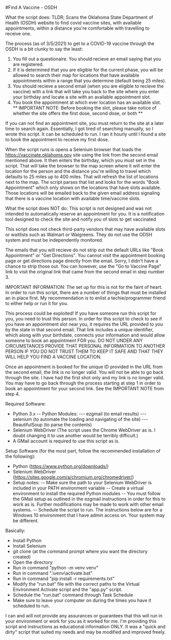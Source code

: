 #Find A Vaccine - OSDH

What the script does:
TLDR; Scans the Oklahoma State Department of Health (OSDH) website to find covid vaccine sites, with available appointments, within a distance you're comfortable with travelling to receive one. 

The process (as of 3/5/2021) to get to a COVID-19 vaccine through the OSDH is a bit clunky to say the least:

1. You fill out a questionaire. You should recieve an email saying that you are registered.
2. If it is determined that you are eligible for the current phase, you will be allowed to search their map for locations that have available appointments within a range that you determine (default being 25 miles). 
3. You should recieve a second email (when you are eligible to recieve the vaccine) with a link that will take you back to the site where you enter your birthday and locate a site with an available appointment slot. 
4. You book the appointment at which ever location has an available slot. ** IMPORTANT NOTE: Before booking the slot, please take notice of whether the site offers the first dose, second dose, or both **

If you can not find an appointment site, you must return to the site at a later time to search again. Essentially, I got tired of searching manually, so I wrote this script. It can be scheduled to run. I ran it hourly until I found a site to book the appointment to receive my first dose. 

When the script runs is opens a Selenium browser that loads the https://vaccinate.oklahoma.gov site using the link from the second email mentioned above. It then enters the birthday, which you must set in the script. That will take the browser to the map screen where it will enter the location for the person and the distance you're willing to travel which defaults to 25 miles up to 400 miles. That will refresh the list of locations next to the map. The script parses that list and looks for the words "Book Appointment" which only shows on the locations that have slots available. Those locations will be emailed back to the given email address signaling that there is a vaccine location with available time/vaccine slots.

What the script does NOT do:
This script is not designed and was not intended to automatically reserve an appointment for you. It is a notification tool designed to check the site and notify you of slots to get vaccinated

This script does not check third-party vendors that may have available slots or waitlists such as Walmart or Walgreens. They do not use the ODSH system and must be independently monitored.

The emails that you will recieve do not strip out the default URLs like "Book Appointment" or "Get Directions". You cannot visit the appointment booking page or get directions page directly from the email. Sorry, I didn't have a chance to strip those out. You can however, use the "Go to Vaccine Page" link to visit the original link that came from the second email in step number 3.

IMPORTANT INFORMATION:
The set up for this is not for the faint of heart. In order to run this script, there are a number of things that must be installed an in place first. My recommendation is to enlist a techie/programmer friend to either help or run it for you. 

This process could be exploited! If you have someone run this script for you, you need to trust this person. In order for this script to check to see if you have an appointment slot near you, it requires the URL provided to you by the state in that second email. That link includes a unique identifier, which along with your birthdate, connects your information and would allow someone to book an appointment FOR you. DO NOT UNDER ANY CIRCUMSTANCES PROVIDE THAT PERSONAL INFORMATION TO ANOTHER PERSON IF YOU DO NOT TRUST THEM TO KEEP IT SAFE AND THAT THEY WILL HELP YOU FIND A VACCINE LOCATION.

Once an appointment is booked for the unique ID provided in the URL from the second email, the link is no longer valid. You will not be able to go back through the site. I have had the first shot only and my link is no longer valid. You may have to go back through the process starting at step 1 in order to book an appointment for your second link. See the IMPORTANT NOTE from step 4.

Required Software:
- Python 3.x
-- Python Modules:
--- ezgmail (to email results)
--- selenium (to automate the loading and navigating of the site)
--- BeautifulSoup (to parse the contents)
- Selenium WebDriver (The script uses the Chrome WebDriver as is. I doubt changing it to use another would be terribly difficult.)
- A GMail account is required to use this script as is.

Setup Software (for the most part, follow the recommended installation of the following):
- Python (https://www.python.org/downloads/)
- Selenium WebDriver (https://sites.google.com/a/chromium.org/chromedriver/)
- Setup notes:
-- Make sure the path to your Selenium WebDriver is included in your PATH environment variable
-- Create a virtual environment to install the required Python modules
-- You must follow the GMail setup as outlined in the ezgmail instructions in order for this to work as is. Further modifications may be made to work with other email systems.
-- Schedule the script to run. The instructions below are for a Windows 10 environment that I have admin access on. Your system may be different.

Basically:
- Install Python
- Install Selenium
- git clone <repo> (at the command prompt where you want the directory created)
- Open the directory
- Run in command "python -m venv venv"
- Run in command ".\venv\activate.bat"
- Run in command "pip install -r requirements.txt"
- Modify the "run.bat" file with the correct paths to the Virtual Environment Activate script and the "app.py" script.
- Schedule the "run.bat" command through Task Schedule
- Make sure to leave your computer on during the times you have it scheduled to run.

I can and will not provide any assurances or guarantees that this will run in your environment or work for you as it worked for me. I'm providing this script and instructions as educational information ONLY. It was a "quick and dirty" script that suited my needs and may be modified and improved freely. 